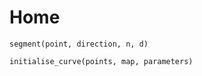 # Home

```@docs
segment(point, direction, n, d)
```

```@docs
initialise_curve(points, map, parameters)
```

